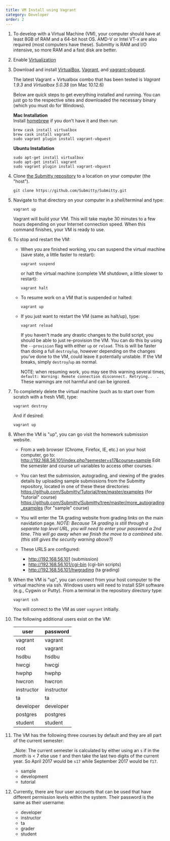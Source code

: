 ```yaml
---
title: VM Install using Vagrant
category: Developer
order: 2
---
```


1. To develop with a Virtual Machine (VM), your computer should have
   at least 8GB of RAM and a 64-bit host OS.  AMD-V or Intel VT-x are
   also required (most computers have these).  Submitty is RAM and I/O
   intensive, so more RAM and a fast disk are better.


2. Enable [Virtualization](http://tinyurl.com/enable-virtualization)


3. Download and install [VirtualBox](https://www.virtualbox.org/), [Vagrant](https://www.vagrantup.com), and [vagrant-vbguest](https://github.com/dotless-de/vagrant-vbguest).

    The latest Vagrant + Virtualbox combo that has been tested is _Vagrant 1.9.3_ and _Virtualbox 5.0.38_ (on Mac 10.12.6)

    Below are quick steps to get everything installed and running. You can just go to the respective sites and downloaded the necessary binary (which you must do for Windows).

    **Mac Installation**  
    Install [homebrew](http://brew.sh/) if you don't have it and then run:
    ```
    brew cask install virtualbox
    brew cask install vagrant
    sudo vagrant plugin install vagrant-vbguest
    ```

    **Ubuntu Installation**
    ```
    sudo apt-get install virtualbox
    sudo apt-get install vagrant
    sudo vagrant plugin install vagrant-vbguest
    ```

2. Clone [the Submitty repository](https://github.com/Submitty/Submitty) to a location on
   your computer (the "host").

   ```
   git clone https://github.com/Submitty/Submitty.git
   ```


3. Navigate to that directory on your computer in a shell/terminal and
   type:

   ```
   vagrant up
   ```

   Vagrant will build your VM.  This will take maybe 30 minutes to a
   few hours depending on your Internet connection speed.  When this
   command finishes, your VM is ready to use.


5. To stop and restart the VM:

   * When you are finished working, you can suspend the virtual
     machine (save state, a little faster to restart):

     ```
     vagrant suspend
     ```

     or halt the virtual machine (complete VM shutdown, a little
     slower to restart):

     ```
     vagrant halt
     ```

   * To resume work on a VM that is suspended or halted:

     ```
     vagrant up
     ```

   * If you just want to restart the VM (same as halt/up), type:
     ```
     vagrant reload
     ```

     If you haven't made any drastic changes to the build script,
     you should be able to just re-provision the VM. You can do this by
     using the `--provision` flag with either `up` or  `reload`. This is
     will be faster than doing a full `destroy`/`up`, however depending on
     the changes you've done to the VM, could leave it potentially unstable.
     If the VM breaks, simply `destroy`/`up` as normal.

     NOTE: when resuming work, you may see this warning several
     times, `default: Warning: Remote connection
     disconnect. Retrying..  .` These warnings are not harmful and can
     be ignored.

6. To completely delete the virtual machine (such as to start over from
   scratch with a fresh VM), type:

   ```
   vagrant destroy
   ```

   And if desired:

   ```
   vagrant up
   ```


7. When the VM is "up", you can go visit the homework submission
   website.

   * From a web browser (Chrome, Firefox, IE, etc.) on your host
     computer, go to:  
     <http://192.168.56.101/index.php?semester=s17&course=sample>
     Edit the semester and course url variables to access other courses.

   * You can test the submission, autograding, and viewing of the
     grades details by uploading sample submissions from the Submitty
     repository, located in one of these these directories:
     <https://github.com/Submitty/Tutorial/tree/master/examples> (for "tutorial" course)
     <https://github.com/Submitty/Submitty/tree/master/more_autograding_examples> (for "sample" course)<br>

   * You will enter the TA grading website from grading links on the main navidation page.
     _NOTE:  Because TA grading is still through a separate top level URL, you will need to enter your
     password a 2nd time.  This will go away when we finish the move to a combined site.
     (this still gives the security warning above?)_

   * These URLS are configured:
     * <http://192.168.56.101> (submission)
     * <http://192.168.56.101/cgi-bin> (cgi-bin scripts)
     * <http://192.168.56.101/hwgrading> (ta grading)


8. When the VM is "up", you can connect from your host computer to the
   virtual machine via ssh.  Windows users will need to install SSH
   software (e.g., Cygwin or Putty).  From a terminal in the
   repository directory type:

   ```
   vagrant ssh
   ```

   You will connect to the VM as user `vagrant` initially.


9.  The following additional users exist on the VM:

    | user | password |
    |------|----------|
    | vagrant | vagrant |
    | root | vagrant |
    | hsdbu | hsdbu |
    | hwcgi | hwcgi |
    | hwphp | hwphp |
    | hwcron | hwcron |
    | instructor | instructor |
    | ta | ta |
    | developer | developer |
    | postgres | postgres |
    | student | student |


10. The VM has the following three courses by default and they are all part of the current semester:

    _Note: The current semester is calculated by either using an `s` if in the month is < 7 else use `f`
    and then take the last two digits of the current year. So April 2017 would be `s17` while September
    2017 would be `f17`.

    * sample
    * development
    * tutorial


11. Currently, there are four user accounts that can be used that have different permission levels within the system. Their password is the same as their username:

    * developer
    * instructor
    * ta
    * grader
    * student
